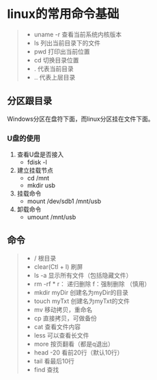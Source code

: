 # linux的常用命令基础

> * uname -r     查看当前系统内核版本
> * ls                 列出当前目录下的文件
> * pwd             打印出当前位置
> * cd                切换目录位置
> * .                   代表当前目录
> * ..                  代表上层目录

## 分区跟目录

Windows分区在盘符下面，而linux分区挂在文件下面。

### U盘的使用

1. 查看U盘是否接入
   * fdisk -l  
2. 建立挂载节点
   * cd /mnt        
   * mkdir usb
3. 挂载命令
   * mount /dev/sdb1 /mnt/usb
4. 卸载命令
   * umount /mnt/usb

## 命令

> * /                       根目录
> * clear\(Ctl + l\)   刷屏
> * ls -a                 显示所有文件（包括隐藏文件）
> * rm -rf \*  r：     递归删除 f：强制删除  （慎用）
> * mkdir myDir    创建名为myDir的目录
> * touch myTxt   创建名为myTxt的文件
> * mv                    移动拷贝，重命名
> * cp                     直接拷贝，可做备份
> * cat                    查看文件内容
> * less                  可以查看长文件
> * more                 按页翻看（都是q退出）
> * head  -20           看前20行（默认10行）
> * tail                     看最后10行
> * find                    查找



